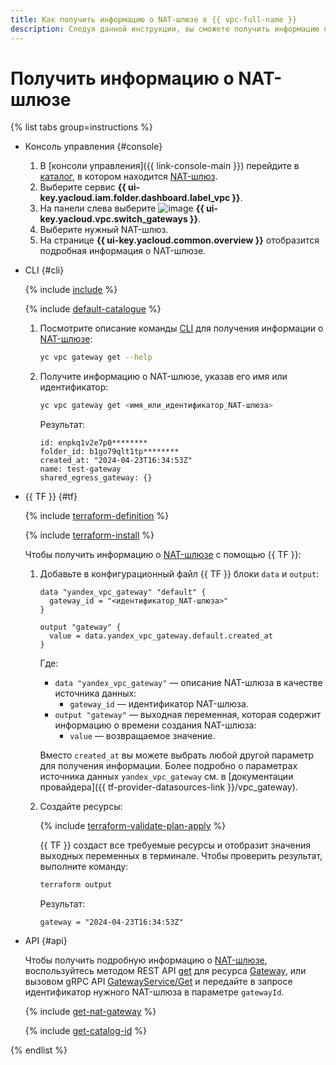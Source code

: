 ```yaml
---
title: Как получить информацию о NAT-шлюзе в {{ vpc-full-name }}
description: Следуя данной инструкции, вы сможете получить информацию о NAT-шлюзе.
---
```


# Получить информацию о NAT-шлюзе

{% list tabs group=instructions %}

- Консоль управления {#console}

  1. В [консоли управления]({{ link-console-main }}) перейдите в [каталог](../../resource-manager/concepts/resources-hierarchy.md#folder), в котором находится [NAT-шлюз](../concepts/gateways.md).
  1. Выберите сервис **{{ ui-key.yacloud.iam.folder.dashboard.label_vpc }}**.
  1. На панели слева выберите ![image](../../_assets/console-icons/arrows-opposite-to-dots.svg) **{{ ui-key.yacloud.vpc.switch_gateways }}**.
  1. Выберите нужный NAT-шлюз.
  1. На странице **{{ ui-key.yacloud.common.overview }}** отобразится подробная информация о NAT-шлюзе.

- CLI {#cli}

  {% include [include](../../_includes/cli-install.md) %}

  {% include [default-catalogue](../../_includes/default-catalogue.md) %}

  1. Посмотрите описание команды [CLI](../../cli/) для получения информации о [NAT-шлюзе](../concepts/gateways.md):

     ```bash
     yc vpc gateway get --help
     ```

  1. Получите информацию о NAT-шлюзе, указав его имя или идентификатор:

     ```bash
     yc vpc gateway get <имя_или_идентификатор_NAT-шлюза>
     ```

     Результат:

     ```text
     id: enpkq1v2e7p0********
     folder_id: b1go79qlt1tp********
     created_at: "2024-04-23T16:34:53Z"
     name: test-gateway
     shared_egress_gateway: {}
     ```

- {{ TF }} {#tf}

  {% include [terraform-definition](../../_tutorials/_tutorials_includes/terraform-definition.md) %}

  {% include [terraform-install](../../_includes/terraform-install.md) %}

  Чтобы получить информацию о [NAT-шлюзе](../concepts/gateways.md) с помощью {{ TF }}:
  1. Добавьте в конфигурационный файл {{ TF }} блоки `data` и `output`:

     ```hcl
     data "yandex_vpc_gateway" "default" {
       gateway_id = "<идентификатор_NAT-шлюза>"
     }

     output "gateway" {
       value = data.yandex_vpc_gateway.default.created_at
     }
     ```

     Где:
     * `data "yandex_vpc_gateway"` — описание NAT-шлюза в качестве источника данных:
       * `gateway_id` — идентификатор NAT-шлюза.
     * `output "gateway"` — выходная переменная, которая содержит информацию о времени создания NAT-шлюза:
       * `value` — возвращаемое значение.

     Вместо `created_at` вы можете выбрать любой другой параметр для получения информации. Более подробно о параметрах источника данных `yandex_vpc_gateway` см. в [документации провайдера]({{ tf-provider-datasources-link }}/vpc_gateway).
  1. Создайте ресурсы:

     {% include [terraform-validate-plan-apply](../../_tutorials/_tutorials_includes/terraform-validate-plan-apply.md) %}

     {{ TF }} создаст все требуемые ресурсы и отобразит значения выходных переменных в терминале. Чтобы проверить результат, выполните команду:

     ```bash
     terraform output
     ```

     Результат:

     ```text
     gateway = "2024-04-23T16:34:53Z"
     ```

- API {#api}

  Чтобы получить подробную информацию о [NAT-шлюзе](../concepts/gateways.md), воспользуйтесь методом REST API [get](../api-ref/Gateway/get.md) для ресурса [Gateway](../api-ref/Gateway/index.md), или вызовом gRPC API [GatewayService/Get](../api-ref/grpc/gateway_service.md#Get) и передайте в запросе идентификатор нужного NAT-шлюзa в параметре `gatewayId`.

   {% include [get-nat-gateway](../../_includes/vpc/get-nat-gateway.md) %}

   {% include [get-catalog-id](../../_includes/get-catalog-id.md) %}

{% endlist %}